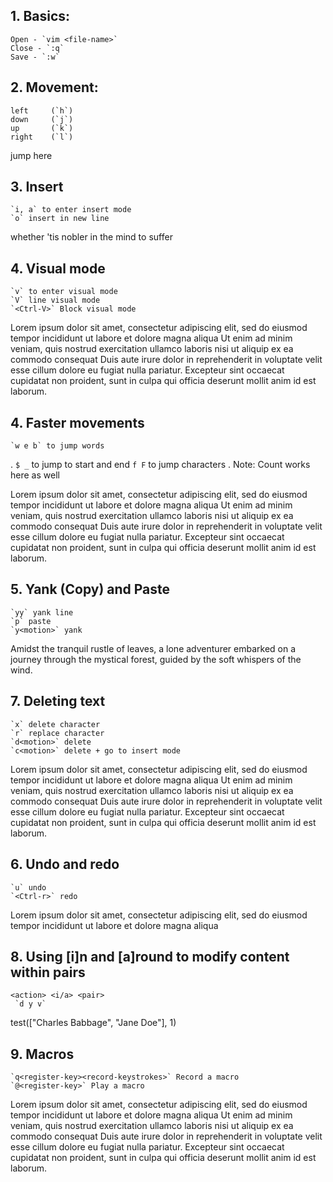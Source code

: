 
## 1. Basics:
    Open - `vim <file-name>`
    Close - `:q`
    Save - `:w`
    







































## 2. Movement:
    left     (`h`)
    down     (`j`)
    up       (`k`)
    right    (`l`)
























jump here














## 3. Insert
    `i, a` to enter insert mode
    `o` insert in new line

 whether 'tis nobler in the mind to suffer





































## 4. Visual mode
    `v` to enter visual mode
    `V` line visual mode
    `<Ctrl-V>` Block visual mode

  Lorem ipsum dolor sit amet, consectetur adipiscing elit, sed do eiusmod tempor incididunt ut labore et dolore magna aliqua
  Ut enim ad minim veniam, quis nostrud exercitation ullamco laboris nisi ut aliquip ex ea commodo consequat
  Duis aute irure dolor in reprehenderit in voluptate velit esse cillum dolore eu fugiat nulla pariatur.
  Excepteur sint occaecat cupidatat non proident, sunt in culpa qui officia deserunt mollit anim id est laborum.



































## 4. Faster movements
    `w e b` to jump words
.
    `$ _` to jump to start and end
    `f F` to jump characters
.
    Note: Count works here as well

  Lorem ipsum dolor sit amet, consectetur adipiscing elit, sed do eiusmod tempor incididunt ut labore et dolore magna aliqua
Ut enim ad minim veniam, quis nostrud exercitation ullamco laboris nisi ut aliquip ex ea commodo consequat
Duis aute irure dolor in reprehenderit in voluptate velit esse cillum dolore eu fugiat nulla pariatur.
Excepteur sint occaecat cupidatat non proident, sunt in culpa qui officia deserunt mollit anim id est laborum.
































## 5. Yank (Copy) and Paste
    `yy` yank line
    `p` paste
    `y<motion>` yank

Amidst the tranquil rustle of leaves, a lone adventurer embarked on a journey through the mystical forest, guided by the soft whispers of the wind.






































## 7. Deleting text
    `x` delete character
    `r` replace character
    `d<motion>` delete
    `c<motion>` delete + go to insert mode

  Lorem ipsum dolor sit amet, consectetur adipiscing elit, sed do eiusmod tempor incididunt ut labore et dolore magna aliqua
Ut enim ad minim veniam, quis nostrud exercitation ullamco laboris nisi ut aliquip ex ea commodo consequat
Duis aute irure dolor in reprehenderit in voluptate velit esse cillum dolore eu fugiat nulla pariatur.
Excepteur sint occaecat cupidatat non proident, sunt in culpa qui officia deserunt mollit anim id est laborum.

































## 6. Undo and redo
    `u` undo
    `<Ctrl-r>` redo

  Lorem ipsum dolor sit amet, consectetur adipiscing elit, sed do eiusmod tempor incididunt ut labore et dolore magna aliqua







































## 8. Using [i]n and [a]round to modify content within pairs

    <action> <i/a> <pair>
     `d y v` 

   test(["Charles Babbage", "Jane Doe"], 1) 








































## 9. Macros
    `q<register-key><record-keystrokes>` Record a macro
    `@<register-key>` Play a macro

  Lorem ipsum dolor sit amet, consectetur adipiscing elit, sed do eiusmod tempor incididunt ut labore et dolore magna aliqua
Ut enim ad minim veniam, quis nostrud exercitation ullamco laboris nisi ut aliquip ex ea commodo consequat
Duis aute irure dolor in reprehenderit in voluptate velit esse cillum dolore eu fugiat nulla pariatur.
Excepteur sint occaecat cupidatat non proident, sunt in culpa qui officia deserunt mollit anim id est laborum.


